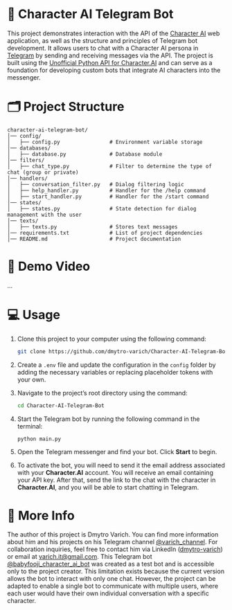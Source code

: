 # 👾 Character AI Telegram Bot
This project demonstrates interaction with the API of the [Character AI](https://character.ai/) web application, as well as the structure and principles of Telegram bot development. It allows users to chat with a Character AI persona in [Telegram](https://web.telegram.org/) by sending and receiving messages via the API. The project is built using the [Unofficial Python API for Character.AI](https://github.com/kramcat/CharacterAI) and can serve as a foundation for developing custom bots that integrate AI characters into the messenger.

# 🗂️ Project Structure 
```
character-ai-telegram-bot/
│── config/ 
│   ├── config.py                # Environment variable storage
│── databases/ 
│   ├── database.py              # Database module
│── filters/ 
│   ├── chat_type.py             # Filter to determine the type of chat (group or private)
│── handlers/   
│   ├── conversation_filter.py   # Dialog filtering logic
│   ├── help_handler.py          # Handler for the /help command
│   ├── start_handler.py         # Handler for the /start command
│── states/ 
│   ├── states.py                # State detection for dialog management with the user
│── texts/ 
│   ├── texts.py                 # Stores text messages
│── requirements.txt             # List of project dependencies      
│── README.md                    # Project documentation
```

# 🎥 Demo Video
...

# 💻 Usage
1. Clone this project to your computer using the following command:  
   ```bash
   git clone https://github.com/dmytro-varich/Character-AI-Telegram-Bot.git
   ```  

2. Create a `.env` file and update the configuration in the `config` folder by adding the necessary variables or replacing placeholder tokens with your own.  

3. Navigate to the project’s root directory using the command:  
   ```bash
   cd Character-AI-Telegram-Bot
   ```  

4. Start the Telegram bot by running the following command in the terminal:  
   ```bash
   python main.py
   ```  

5. Open the Telegram messenger and find your bot. Click **Start** to begin.  

6. To activate the bot, you will need to send it the email address associated with your **Character.AI** account. You will receive an email containing your API key. After that, send the link to the chat with the character in **Character.AI**, and you will be able to start chatting in Telegram.

# 📌 More Info
The author of this project is Dmytro Varich. You can find more information about him and his projects on his Telegram channel [@varich_channel](https://t.me/varich_channel). For collaboration inquiries, feel free to contact him via LinkedIn ([dmytro-varich](https://www.linkedin.com/in/dmytro-varich/)) or email at varich.it@gmail.com.
This Telegram bot [@babyfooji_character_ai_bot](https://t.me/babyfooji_character_ai_bot) was created as a test bot and is accessible only to the project creator. This limitation exists because the current version allows the bot to interact with only one chat. However, the project can be adapted to enable a single bot to communicate with multiple users, where each user would have their own individual conversation with a specific character.
